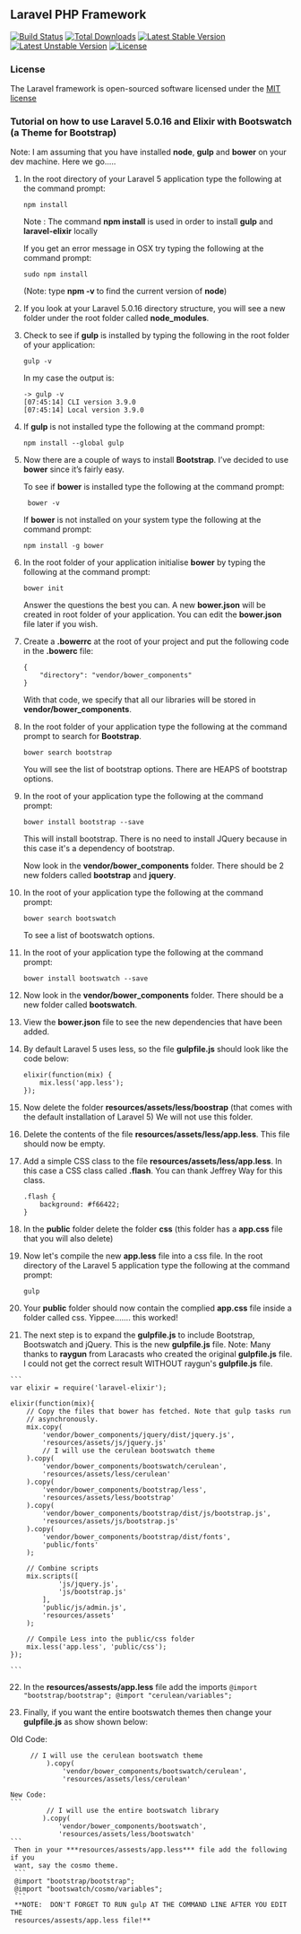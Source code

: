 ## Laravel PHP Framework

[![Build Status](https://travis-ci.org/laravel/framework.svg)](https://travis-ci.org/laravel/framework)
[![Total Downloads](https://poser.pugx.org/laravel/framework/downloads.svg)](https://packagist.org/packages/laravel/framework)
[![Latest Stable Version](https://poser.pugx.org/laravel/framework/v/stable.svg)](https://packagist.org/packages/laravel/framework)
[![Latest Unstable Version](https://poser.pugx.org/laravel/framework/v/unstable.svg)](https://packagist.org/packages/laravel/framework)
[![License](https://poser.pugx.org/laravel/framework/license.svg)](https://packagist.org/packages/laravel/framework)

### License

The Laravel framework is open-sourced software licensed under the [MIT license](http://opensource.org/licenses/MIT)

### Tutorial on how to use Laravel 5.0.16 and Elixir with Bootswatch (a Theme for Bootstrap)

Note:   I am assuming that you have installed **node**, **gulp** and **bower** on your dev machine.
        Here we go.....

1. In the root directory of your Laravel 5 application type the following at the command prompt: 
	```
	npm install
    ```
	Note : The command **npm install** 
           is used in order to install **gulp** and **laravel-elixir** locally

	If you get an error message in OSX try typing the following at the command prompt:
	```
	sudo npm install
    ```
   (Note:  type **npm -v** to find the current version of **node**)
 
2.  If you look at your Laravel 5.0.16 directory structure, you will see a new folder under
 	the root folder called **node_modules**.

3.  Check to see if **gulp** is installed by typing the following in the root folder of your application:

    ```
	gulp -v
	```
	

    In my case the output is:
	```
	-> gulp -v
	[07:45:14] CLI version 3.9.0
	[07:45:14] Local version 3.9.0
	```
	
4.  If **gulp** is not installed type the following at the command prompt:
	```	
	npm install --global gulp
	```
	
5. Now there are a couple of ways to install **Bootstrap**. I’ve decided to use **bower** 
   since it’s fairly easy.
   
   To see if **bower** is installed type the following at the command prompt:
   ```
   	bower -v
   ```
   If **bower** is not installed on your system type the following at the command prompt:
   ```
   npm install -g bower
   ```
   
6. In the root folder of your application initialise **bower** by typing 
   the following at the command prompt:

   ```
   bower init
   ```
   
   Answer the questions the best you can.  A new **bower.json** will be created in root folder
   of your application.  You can edit the **bower.json** file later if you wish.

7. Create a **.bowerrc** at the root of your project and put the following code 
   in the **.bowerc** file:
   
	```
	{
		"directory": "vendor/bower_components"
	}
	```
	
    With that code, we specify that all our libraries will be stored in **vendor/bower_components**.

8.  In the root folder of your application type the following at the command prompt to search for
    **Bootstrap**.
    ```
	bower search bootstrap
	```
	You will see the list of bootstrap options.  There are HEAPS of bootstrap options.

9.  In the root of your application type the following at the command prompt:
    ```
	bower install bootstrap --save
    ```
	This will install bootstrap. There is no need to install JQuery because in this 
	case it's a dependency of bootstrap.

	Now look in the **vendor/bower_components** folder.  There should be
	2 new folders called **bootstrap** and **jquery**.

10. In the root of your application type the following at the command prompt:
    ```
	bower search bootswatch
    ```
	To see a list of bootswatch options.


11. In the root of your application type the following at the command prompt:
	```	
	bower install bootswatch --save
    ```

12.  Now look in the **vendor/bower_components** folder.  There should be
	 a new folder called **bootswatch**.

13. View the **bower.json** file to see the new dependencies that have been added.


14. By default Laravel 5 uses less, so the file **gulpfile.js** should look like
    the code below:
    ```
    elixir(function(mix) {
    	mix.less('app.less');
    });
    ```
    
15. Now delete the folder **resources/assets/less/boostrap** (that comes with the default installation of Laravel 5)
 	 We will not use this folder.

16. Delete the contents of the file **resources/assets/less/app.less**.  This file should now
 	 be empty.

17. Add a simple CSS class to the file **resources/assets/less/app.less**. 
    In this case a CSS class called **.flash**.  You can thank Jeffrey Way for this class.
    ```
    .flash {
        background: #f66422;
    } 
    ```

18. In the **public** folder delete the folder **css** (this folder has a **app.css** file that you will
    also delete)


19. Now let's compile the new **app.less** file into a css file.  In the root directory of the Laravel 5
 	application type the following at the command prompt:
    ```
 	gulp
    ```
    
20.  Your **public** folder should now contain the complied **app.css** file inside
     a folder called css.  Yippee....... this worked!

21.  The next step is to expand the **gulpfile.js** to include Bootstrap, Bootswatch and
     jQuery.  This is the new **gulpfile.js** file.
     Note:  Many thanks to **raygun** from Laracasts who created the original **gulpfile.js** file.
            I could not get the correct result WITHOUT raygun's **gulpfile.js** file.

    ```
    var elixir = require('laravel-elixir');
    
    elixir(function(mix){
        // Copy the files that bower has fetched. Note that gulp tasks run
        // asynchronously. 
        mix.copy(
            'vendor/bower_components/jquery/dist/jquery.js',
            'resources/assets/js/jquery.js'
            // I will use the cerulean bootswatch theme
        ).copy(
            'vendor/bower_components/bootswatch/cerulean',
            'resources/assets/less/cerulean'
        ).copy(
            'vendor/bower_components/bootstrap/less',
            'resources/assets/less/bootstrap'
        ).copy(
            'vendor/bower_components/bootstrap/dist/js/bootstrap.js',
            'resources/assets/js/bootstrap.js'
        ).copy(
            'vendor/bower_components/bootstrap/dist/fonts',
            'public/fonts'
        );

        // Combine scripts
        mix.scripts([
                'js/jquery.js',
                'js/bootstrap.js'
            ],
            'public/js/admin.js',
            'resources/assets'
        );

        // Compile Less into the public/css folder
        mix.less('app.less', 'public/css');
    });
    
	```

22.  In the **resources/assests/app.less** file add the imports
	```
	@import "bootstrap/bootstrap";
	@import "cerulean/variables";
	```

23. Finally, if you want the entire bootswatch themes then change your **gulpfile.js**
   as show shown below:


   Old Code:
   ```
        // I will use the cerulean bootswatch theme
		    ).copy(
		        'vendor/bower_components/bootswatch/cerulean',
		        'resources/assets/less/cerulean'
   ```
    New Code:
    ```
    	     // I will use the entire bootswatch library
    		).copy(
        		'vendor/bower_components/bootswatch',
        		'resources/assets/less/bootswatch'
    ```
     Then in your ***resources/assests/app.less*** file add the following if you
     want, say the cosmo theme.
     ```
     @import "bootstrap/bootstrap";
     @import "bootswatch/cosmo/variables";
     ```
     **NOTE:  DON'T FORGET TO RUN gulp AT THE COMMAND LINE AFTER YOU EDIT THE
     resources/assests/app.less file!**